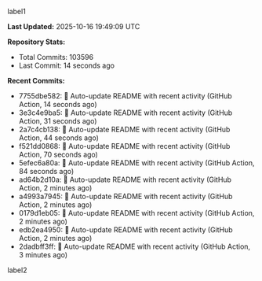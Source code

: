 
label1 
<!-- ACTIVITY_START -->
**Last Updated:** 2025-10-16 19:49:09 UTC

**Repository Stats:**
- Total Commits: 103596
- Last Commit: 14 seconds ago

**Recent Commits:**
- 7755dbe582: 🤖 Auto-update README with recent activity (GitHub Action, 14 seconds ago)
- 3e3c4e9ba5: 🤖 Auto-update README with recent activity (GitHub Action, 31 seconds ago)
- 2a7c4cb138: 🤖 Auto-update README with recent activity (GitHub Action, 44 seconds ago)
- f521dd0868: 🤖 Auto-update README with recent activity (GitHub Action, 70 seconds ago)
- 5efec6a80a: 🤖 Auto-update README with recent activity (GitHub Action, 84 seconds ago)
- ad64b2d10a: 🤖 Auto-update README with recent activity (GitHub Action, 2 minutes ago)
- a4993a7945: 🤖 Auto-update README with recent activity (GitHub Action, 2 minutes ago)
- 0179d1eb05: 🤖 Auto-update README with recent activity (GitHub Action, 2 minutes ago)
- edb2ea4950: 🤖 Auto-update README with recent activity (GitHub Action, 2 minutes ago)
- 2dadbff3ff: 🤖 Auto-update README with recent activity (GitHub Action, 3 minutes ago)
<!-- ACTIVITY_END -->

label2
